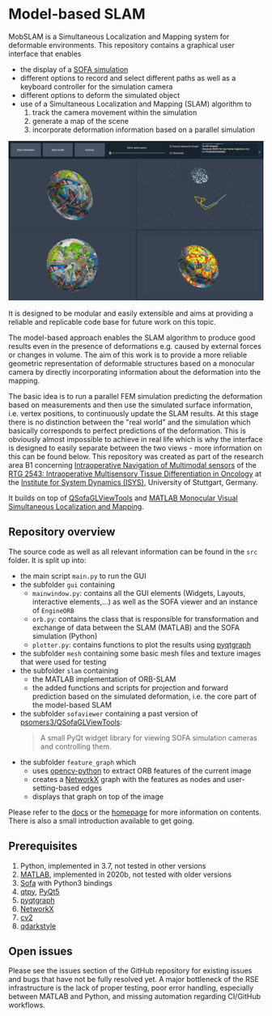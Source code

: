 # Model-based SLAM

MobSLAM is a Simultaneous Localization and Mapping system for deformable environments.
This repository contains a graphical user interface that enables 

* the display of a [SOFA simulation](https://www.sofa-framework.org)
* different options to record and select different paths as well as a keyboard controller for the simulation camera
* different options to deform the simulated object
* use of a Simultaneous Localization and Mapping (SLAM) algorithm to 
	1. track the camera movement within the simulation 
	1. generate a map of the scene
	1. incorporate deformation information based on a parallel simulation

![](images/main_gui2.png)

It is designed to be modular and easily extensible and aims at providing a reliable and replicable code base for future work on this topic.

The model-based approach enables the SLAM algorithm to produce good results even in the presence of deformations e.g. caused by external forces or changes in volume.
The aim of this work is to provide a more reliable geometric representation of deformable structures based on a monocular camera by directly incorporating information about the deformation into the mapping.

The basic idea is to run a parallel FEM simulation predicting the deformation based on measurements and then use the simulated surface information, i.e. vertex positions, to continuously update the SLAM results.
At this stage there is no distinction between the "real world" and the simulation which basically corresponds to perfect predictions of the deformation.
This is obviously almost impossible to achieve in real life which is why the interface is designed to easily separate between the two views - more information on this can be found below.
This repository was created as part of the research area B1 concerning [Intraoperative Navigation of Multimodal sensors](https://www.grk2543.uni-stuttgart.de/en/research/b-modeling-and-classification/b1-modeling/) of the [RTG 2543: Intraoperative Multisensory Tissue Differentiation in Oncology](https://www.grk2543.uni-stuttgart.de/en/) at the [Institute for System Dynamics (ISYS)](https://www.isys.uni-stuttgart.de/en/), University of Stuttgart, Germany.

It builds on top of [QSofaGLViewTools](https://github.com/psomers3/QSofaGLViewTools) and [MATLAB Monocular Visual Simultaneous Localization and Mapping](https://www.mathworks.com/help/vision/ug/monocular-visual-simultaneous-localization-and-mapping.html).

## Repository overview

The source code as well as all relevant information can be found in the `src` folder.
It is split up into:

* the main script `main.py` to run the GUI
* the subfolder `gui` containing
	* `mainwindow.py`: contains all the GUI elements (Widgets, Layouts, interactive elements,...) as well as the SOFA viewer and an instance of `EngineORB`
	* `orb.py`: contains the class that is responsible for transformation and exchange of data between the SLAM (MATLAB) and the SOFA simulation (Python)
	* `plotter.py`: contains functions to plot the results using [pyqtgraph](https://pyqtgraph.readthedocs.io/en/latest/)
* the subfolder `mesh` containing some basic mesh files and texture images that were used for testing
* the subfolder `slam` containing
	* the MATLAB implementation of ORB-SLAM
	* the added functions and scripts for projection and forward prediction based on the simulated deformation, i.e. the core part of the model-based SLAM
* the subfolder `sofaviewer` containing a past version of [psomers3/QSofaGLViewTools](https://github.com/psomers3/QSofaGLViewTools):
	> A small PyQt widget library for viewing SOFA simulation cameras and controlling them.
* the subfolder `feature_graph` which 
	* uses [opencv-python](https://pypi.org/project/opencv-python/) to extract ORB features of the current image
	* creates a [NetworkX](https://networkx.org) graph with the features as nodes and user-setting-based edges
	* displays that graph on top of the image

Please refer to the [docs](docs) or the [homepage]() for more information on contents.
There is also a small introduction available to get going.

## Prerequisites

1. Python, implemented in 3.7, not tested in other versions
1. [MATLAB](https://www.mathworks.com/products/matlab.html), implemented in 2020b, not tested with older versions
1. [Sofa](https://www.sofa-framework.org) with Python3 bindings
1. [qtpy](https://pypi.org/project/QtPy/), [PyQt5](https://pypi.org/project/PyQt5/)
1. [pyqtgraph](https://pyqtgraph.readthedocs.io/en/latest/)
1. [NetworkX](https://networkx.org)
1. [cv2](https://pypi.org/project/opencv-python/)
1. [qdarkstyle](https://qdarkstylesheet.readthedocs.io/en/latest/)

## Open issues

Please see the issues section of the GitHub repository for existing issues and bugs that have not be fully resolved yet.
A major bottleneck of the RSE infrastructure is the lack of proper testing, poor error handling, especially between MATLAB and Python, and missing automation regarding CI/GitHub workflows.